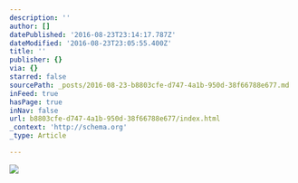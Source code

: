 ```yaml
---
description: ''
author: []
datePublished: '2016-08-23T23:14:17.787Z'
dateModified: '2016-08-23T23:05:55.400Z'
title: ''
publisher: {}
via: {}
starred: false
sourcePath: _posts/2016-08-23-b8803cfe-d747-4a1b-950d-38f66788e677.md
inFeed: true
hasPage: true
inNav: false
url: b8803cfe-d747-4a1b-950d-38f66788e677/index.html
_context: 'http://schema.org'
_type: Article

---
```

![](https://the-grid-user-content.s3-us-west-2.amazonaws.com/5671c78c-c3c9-4663-a4d5-83fdfdfe04d5.jpg)